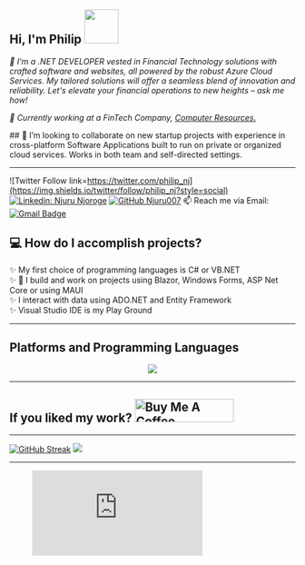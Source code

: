 <h2>Hi, I'm Philip <img src="https://media.giphy.com/media/WUlplcMpOCEmTGBtBW/giphy.gif" width="60"> </h2>

<p>
<em>
🌱 I'm a .NET DEVELOPER vested in Financial Technology solutions with crafted software and websites, all powered by the robust Azure Cloud Services. My tailored solutions will offer a seamless blend of innovation and reliability. Let's elevate your financial operations to new heights – ask me how!</a>
</em>
    
<br/>
    
<em>🏢 Currently working at a FinTech Company, <a href="https://www.computeresources.co.ke">Computer Resources.</a> </em>
</p>


<p>
## 👯 I’m looking to collaborate on new startup projects with experience in cross-platform Software Applications built to run on private or organized cloud services. Works in both team and self-directed settings.
</p>

<hr/>

![Twitter Follow link=https://twitter.com/philip_nj](https://img.shields.io/twitter/follow/philip_nj?style=social) [![Linkedin: Njuru Njoroge](https://img.shields.io/badge/-njurunjoroge-blue?style=flat-square&logo=Linkedin&logoColor=white&link=https://www.linkedin.com/services/page/0002803185301ba038)](https://www.linkedin.com/services/page/0002803185301ba038) [![GitHub Njuru007](https://img.shields.io/github/followers/Njuru007?label=follow&style=social)](https://github.com/Njuru007) 📫 Reach me via Email: [![Gmail Badge](https://img.shields.io/badge/-njurunjoroge@gmail.com-c14438?style=flat-square&logo=Gmail&logoColor=white&link=mailto:njurunjoroge@gmail.com)](mailto:njurunjoroge@gmail.com)

##

## :computer: How do I accomplish projects?
✨  My first choice of programming languages is C# or VB.NET  <br/>
✨  🔭 I build and work on projects using Blazor, Windows Forms, ASP Net Core or using MAUI <br/>
✨  I interact with data using ADO.NET and Entity Framework <br/>
✨  Visual Studio IDE is my Play Ground <br/>

<hr/>

## Platforms and Programming Languages

<p align="center">
  <a href="https://skillicons.dev">
    <img src="https://skillicons.dev/icons?i=github,azure,bootstrap,cs,dotnet,gcp,mysql,postman,visualstudio,windows"/>
  </a>
</p>
 
<hr/>

## If you liked my work? <a href="https://bmc.link/Njoro007" target="_blank"><img src="https://cdn.buymeacoffee.com/buttons/default-orange.png" alt="Buy Me A Coffee" height="41" width="174"></a>

<hr/>

[![GitHub Streak](https://streak-stats.demolab.com?user=Njuru007&theme=earth&border_radius=5)](https://git.io/streak-stats) <img src="https://github-readme-stats.vercel.app/api?username=Njuru007&show_icons=true&theme=dark"/>

<hr/>

<figure><embed src="https://wakatime.com/share/@96d68408-7022-4215-9fad-49e443748d7d/f1efbc82-58c0-4d6d-ac5d-d713400ca9a5.svg"></embed></figure>


